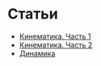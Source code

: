 # Статьи

- [Кинематика. Часть 1](articles/kinematics_1/README.md)
- [Кинематика. Часть 2](articles/kinematics_2/README.md)
- [Динамика](articles/dinamics/README.md)
